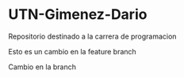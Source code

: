 # UTN-Gimenez-Dario
Repositorio destinado a la carrera de programacion

Esto es un cambio en la feature branch

Cambio en la branch
